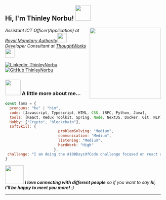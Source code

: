 <h2> Hi, I'm Thinley Norbu! <img src="https://media.giphy.com/media/mGcNjsfWAjY5AEZNw6/giphy.gif" width="50"></h2>
<img align='right' src="https://media.giphy.com/media/ieyl9zmCjO4b4t6qoY/giphy.gif" width="230">
<p><em>Assistant ICT Officer(Application) at <a href="http://www.unb.br">Royal Monetary Authority</a><img src="https://github.com/user-attachments/assets/7569c057-58ea-4488-ae8a-1fc3f3712cfb" width="30"></br>Developer Consultant at <a href="https://www.thoughtworks.com">ThoughtWorks</a><img src="https://media.giphy.com/media/WUlplcMpOCEmTGBtBW/giphy.gif" width="30"> 
</em></p>

[![Linkedin: ThinleyNorbu](https://img.shields.io/badge/-thaianebraga-blue?style=flat-square&logo=Linkedin&logoColor=white&link=https://www.linkedin.com/in/thaianebraga/)](https://www.linkedin.com/in/thinley-norbu-abb565248/)
[![GitHub ThinleyNorbu](https://img.shields.io/github/followers/thaiane?label=follow&style=social)](https://github.com/Thinley-bot/)


### <img src="https://media.giphy.com/media/VgCDAzcKvsR6OM0uWg/giphy.gif" width="50"> A little more about me...  

```javascript
const lama = {
  pronouns: "he" | "him",
  code: [Javascript, Typescript, HTML, CSS, tRPC, Python, Java],
  tools: [React, Redux Toolkit, Spring, Node, NextJS, Docker, Git, NLP],
  Hobby: ["Crypto", "blockchain"],
  softSkill: {
                        problemSolving: "Medium",
                        communication: "Medium",
                        listening: "Medium",
                        hardWork: "High"
                      },
 challenge: "I am doing the #100DaysOfCode challenge focused on react and typescript"
}
```

<img src="https://media.giphy.com/media/LnQjpWaON8nhr21vNW/giphy.gif" width="60"> <em><b>I love connecting with different people</b> so if you want to say <b>hi, I'll be happy to meet you more!</b> :)</em>

---
